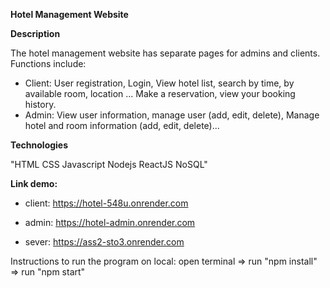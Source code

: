 **Hotel Management Website**

**Description**

The hotel management website has separate pages for admins and clients. Functions include:
- Client: User registration, Login, View hotel list, search by time, by available room, location ... Make a reservation, view your booking history.
- Admin: View user information, manage user (add, edit, delete), Manage hotel and room information (add, edit, delete)...
  
**Technologies**

"HTML
CSS
Javascript
Nodejs
ReactJS
NoSQL"

**Link demo:**

- client: https://hotel-548u.onrender.com

- admin: https://hotel-admin.onrender.com

- sever: https://ass2-sto3.onrender.com

Instructions to run the program on local: open terminal => run "npm install" => run "npm start"
